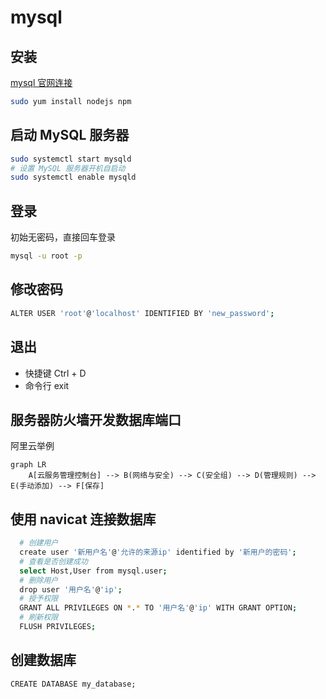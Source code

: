 # mysql

## 安装

[mysql 官网连接](https://www.mysql.com/downloads/)

```bash
sudo yum install nodejs npm
```

## 启动 MySQL 服务器

```bash
sudo systemctl start mysqld
# 设置 MySQL 服务器开机自启动
sudo systemctl enable mysqld
```

## 登录

初始无密码，直接回车登录

```bash
mysql -u root -p
```

## 修改密码

```bash
ALTER USER 'root'@'localhost' IDENTIFIED BY 'new_password';
```

## 退出

- 快捷键 Ctrl + D
- 命令行 exit

## 服务器防火墙开发数据库端口

阿里云举例

```mermaid
graph LR
    A[云服务管理控制台] --> B(网络与安全) --> C(安全组) --> D(管理规则) --> E(手动添加) --> F[保存]
```

## 使用 navicat 连接数据库

```bash
  # 创建用户
  create user '新用户名'@'允许的来源ip' identified by '新用户的密码';
  # 查看是否创建成功
  select Host,User from mysql.user;
  # 删除用户
  drop user '用户名'@'ip';
  # 授予权限
  GRANT ALL PRIVILEGES ON *.* TO '用户名'@'ip' WITH GRANT OPTION;
  # 刷新权限
  FLUSH PRIVILEGES;
```

## 创建数据库

```mysql
CREATE DATABASE my_database;
```
